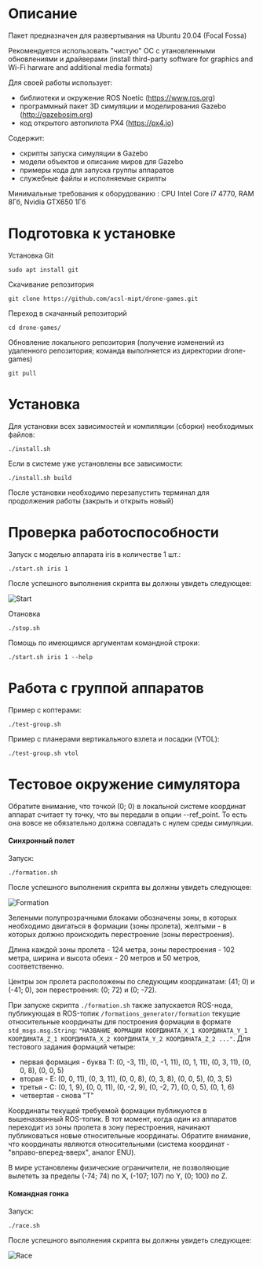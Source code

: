 Описание
========

Пакет предназначен для развертывания на Ubuntu 20.04 (Focal Fossa)

Рекомендуется использовать "чистую" ОС с утановленными обновлениями и драйверами (install third-party software for graphics and Wi-Fi harware and additional media formats)

Для своей работы использует:
- библиотеки и окружение ROS Noetic (https://www.ros.org)
- программный пакет 3D симуляции и моделирования Gazebo (http://gazebosim.org)
- код открытого автопилота PX4 (https://px4.io)

Содержит:
- скрипты запуска симуляции в Gazebo
- модели объектов и описание миров для Gazebo
- примеры кода для запуска группы аппаратов
- служебные файлы и исполняемые скрипты

Минимальные требования к оборудованию : CPU Intel Core i7 4770, RAM 8Гб, Nvidia GTX650 1Гб


Подготовка к установке
======================

Установка Git

```
sudo apt install git
```

Скачивание репозитория

```
git clone https://github.com/acsl-mipt/drone-games.git
```

Переход в скачанный репозиторий

```
cd drone-games/
```

Обновление локального репозитория (получение изменений из удаленного репозитория; команда выполняется из директории drone-games)

```
git pull
```


Установка
=========

Для установки всех зависимостей и компиляции (сборки) необходимых файлов:

```
./install.sh
```

Если в системе уже установлены все зависимости:

```
./install.sh build
```

После установки необходимо перезапустить терминал для продолжения работы (закрыть и открыть новый)


Проверка работоспособности
==========================

Запуск с моделью аппарата iris в количестве 1 шт.:

```
./start.sh iris 1
```

После успешного выполнения скрипта вы должны увидеть следующее:

![Start](https://github.com/acsl-mipt/drone-games/blob/main/.imgs/start.png)


Отановка

```
./stop.sh
```

Помощь по имеющимся аргументам командной строки:

```
./start.sh iris 1 --help
```

Работа с группой аппаратов
==========================

Пример с коптерами:

```
./test-group.sh
```

Пример с планерами вертикального взлета и посадки (VTOL):

```
./test-group.sh vtol
```


Тестовое окружение симулятора
=============================

Обратите внимание, что точкой (0; 0) в локальной системе координат аппарат считает ту точку, что вы передали в опции --ref_point. То есть она вовсе не обязательно должна совпадать с нулем среды симуляции.

#### Синхронный полет

Запуск:

```
./formation.sh
```

После успешного выполнения скрипта вы должны увидеть следующее:

![Formation](https://github.com/acsl-mipt/drone-games/blob/main/.imgs/formation.png)

Зелеными полупрозрачными блоками обозначены зоны, в которых необходимо двигаться в формации (зоны пролета), желтыми - в которых должно происходить перестроение (зоны перестроения).

Длина каждой зоны пролета - 124 метра, зоны перестроения - 102 метра, ширина и высота обеих - 20 метров и 50 метров, соответственно.

Центры зон пролета расположены по следующим координатам: (41; 0) и (-41; 0), зон перестроения: (0; 72) и (0; -72).

При запуске скрипта `./formation.sh` также запускается ROS-нода, публикующая в ROS-топик `/formations_generator/formation` текущие относительные координаты для построения формации в формате `std_msgs.msg.String`: `"НАЗВАНИЕ_ФОРМАЦИИ КООРДИНАТА_X_1 КООРДИНАТА_Y_1 КООРДИНАТА_Z_1 КООРДИНАТА_X_2 КООРДИНАТА_Y_2 КООРДИНАТА_Z_2 ..."`. Для тестового задания формаций четыре: 

* первая формация - буква Т: (0, -3, 11), (0, -1, 11), (0, 1, 11), (0, 3, 11), (0, 0, 8), (0, 0, 5)
* вторая - Е: (0, 0, 11), (0, 3, 11), (0, 0, 8), (0, 3, 8), (0, 0, 5), (0, 3, 5)
* третья - С: (0, 1, 9), (0, 0, 11), (0, -2, 9), (0, -2, 7), (0, 0, 5), (0, 1, 6) 
* четвертая - снова "Т"

Координаты текущей требуемой формации публикуются в вышеназванный ROS-топик. В тот момент, когда один из аппаратов переходит из зоны пролета в зону перестроения, начинают публиковаться новые относительные координаты. Обратите внимание, что координаты являются относительными (система координат - "вправо-вперед-вверх", аналог ENU).

В мире установлены физические ограничители, не позволяющие вылететь за пределы (-74; 74) по X, (-107; 107) по Y, (0; 100) по Z.

#### Командная гонка

Запуск:

```
./race.sh
```

После успешного выполнения скрипта вы должны увидеть следующее:

![Race](https://github.com/acsl-mipt/drone-games/blob/main/.imgs/race.png)

